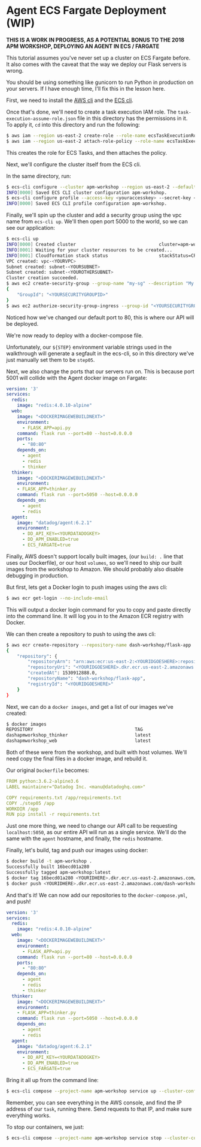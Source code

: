 # Agent ECS Fargate Deployment (WIP)

**THIS IS A WORK IN PROGRESS, AS A POTENTIAL BONUS TO THE 2018 APM WORKSHOP, DEPLOYING AN AGENT IN ECS / FARGATE**

This tutorial assumes you've never set up a cluster on ECS Fargate before. It also comes with the caveat that the way we deploy our Flask servers is wrong. 

You should be using something like gunicorn to run Python in production on your servers. If I have enough time, I'll fix this in the lesson here.

First, we need to install the [AWS cli](https://aws.amazon.com/cli/) and the [ECS cli](https://docs.aws.amazon.com/AmazonECS/latest/developerguide/ECS_CLI_installation.html).

Once that's done, we'll need to create a task execution IAM role. The `task-execution-assume-role.json` file in this directory has the permissions in it. To apply it, `cd` into this directory and run the following:

```bash
$ aws iam --region us-east-2 create-role --role-name ecsTaskExecutionRole --assume-role-policy-document file://task-execution-assume-role.json
$ aws iam --region us-east-2 attach-role-policy --role-name ecsTaskExecutionRole --policy-arn arn:aws:iam::aws:policy/service-role/AmazonECSTaskExecutionRolePolicy
```

This creates the role for ECS Tasks, and then attaches the policy.

Next, we'll configure the cluster itself from the ECS cli.

In the same directory, run:

```bash
$ ecs-cli configure --cluster apm-workshop --region us-east-2 --default-launch-type FARGATE --config-name apm-workshop
INFO[0000] Saved ECS CLI cluster configuration apm-workshop.
$ ecs-cli configure profile --access-key <youraccesskey> --secret-key <yoursecretkey> --profile-name apm-workshop
INFO[0000] Saved ECS CLI profile configuration apm-workshop.
```

Finally, we'll spin up the cluster and add a security group using the vpc name from `ecs-cli up`. We'll then open port 5000 to the world, so we can see our application:

```bash
$ ecs-cli up
INFO[0000] Created cluster                               cluster=apm-workshop region=us-east-2
INFO[0001] Waiting for your cluster resources to be created... 
INFO[0001] Cloudformation stack status                   stackStatus=CREATE_IN_PROGRESS
VPC created: vpc-<YOURVPC>
Subnet created: subnet-<YOURSUBNET>
Subnet created: subnet-<YOUROTHERSUBNET>
Cluster creation succeeded.
$ aws ec2 create-security-group --group-name "my-sg" --description "My security group" --vpc-id "vpc-<YOURVPC>"
{
    "GroupId": "<YOURSECURITYGROUPID>"
}
$ aws ec2 authorize-security-group-ingress --group-id "<YOURSECURITYGROUPID>" --protocol tcp --port 80 --cidr 0.0.0.0/0
```

Noticed how we've changed our default port to 80, this is where our API will be deployed.

We're now ready to deploy with a docker-compose file.

Unfortunately, our `${STEP}` environment variable strings used in the walkthrough will generate a segfault in the ecs-cli, so in this directory we've just manually set them to be `step05`.

Next, we also change the ports that our servers run on. This is because port 5001 will collide with the Agent docker image on Fargate:

```yaml
version: '3'
services:
  redis:
    image: "redis:4.0.10-alpine"
  web:
    image: "<DOCKERIMAGEWEBUILDNEXT>"
    environment:
      - FLASK_APP=api.py
    command: flask run --port=80 --host=0.0.0.0
    ports:
      - "80:80"
    depends_on:
      - agent
      - redis
      - thinker
  thinker:
    image: "<DOCKERIMAGEWEBUILDNEXT>"
    environment:
    - FLASK_APP=thinker.py
    command: flask run --port=5050 --host=0.0.0.0
    depends_on:
      - agent
      - redis
  agent:
    image: "datadog/agent:6.2.1"
    environment:
      - DD_API_KEY=<YOURDATADOGKEY>
      - DD_APM_ENABLED=true
      - ECS_FARGATE=true
```

Finally, AWS doesn't support locally built images, (our `build: .` line that uses our Dockerfile), or our host `volumes`, so we'll need to ship our built images from the workshop to Amazon. We should probably also disable debugging in production.

But first, lets get a Docker login to push images using the aws cli:

```bash
$ aws ecr get-login --no-include-email
```

This will output a docker login command for you to copy and paste directly into the command line. It will log you in to the Amazon ECR registry with Docker.

We can then create a repository to push to using the aws cli:

```bash
$ aws ecr create-repository --repository-name dash-workshop/flask-app
{
    "repository": {
        "repositoryArn": "arn:aws:ecr:us-east-2:<YOURIDGOESHERE>:repository/dash-workshop/flask-app",
        "repositoryUri": "<YOURIDGOESHERE>.dkr.ecr.us-east-2.amazonaws.com/dash-workshop/flask-app",
        "createdAt": 1530912888.0,
        "repositoryName": "dash-workshop/flask-app",
        "registryId": "<YOURIDGOESHERE>"
    }
}
```

Next, we can do a `docker images`, and get a list of our images we've created:

```bash
$ docker images
REPOSITORY                                      TAG                                       IMAGE ID            CREATED             SIZE
dashapmworkshop_thinker                         latest                                    4080b18ca467        3 days ago          116MB
dashapmworkshop_web                             latest                                    4080b18ca467        3 days ago          116MB
```

Both of these were from the workshop, and built with host volumes. We'll need copy the final files in a docker image, and rebuild it.

Our original `Dockerfile` becomes:

```yaml
FROM python:3.6.2-alpine3.6
LABEL maintainer="Datadog Inc. <manu@datadoghq.com>"

COPY requirements.txt /app/requirements.txt
COPY ./step05 /app
WORKDIR /app
RUN pip install -r requirements.txt
```

Just one more thing, we need to change our API call to be requesting `localhost:5050`, as our entire API will run as a single service. We'll do the same with the `agent` hostname, and finally, the `redis` hostname.

Finally, let's build, tag and push our images using docker:

```bash
$ docker build -t apm-workshop .
Successfully built 16becd01a280
Successfully tagged apm-workshop:latest
$ docker tag 16becd01a280 <YOURIDHERE>.dkr.ecr.us-east-2.amazonaws.com/dash-workshop/flask-app
$ docker push <YOURIDHERE>.dkr.ecr.us-east-2.amazonaws.com/dash-workshop/flask-app
```

And that's it! We can now add our repositories to the `docker-compose.yml`, and push!

```yaml
version: '3'
services:
  redis:
    image: "redis:4.0.10-alpine"
  web:
    image: "<DOCKERIMAGEWEBUILDNEXT>"
    environment:
      - FLASK_APP=api.py
    command: flask run --port=80 --host=0.0.0.0
    ports:
      - "80:80"
    depends_on:
      - agent
      - redis
      - thinker
  thinker:
    image: "<DOCKERIMAGEWEBUILDNEXT>"
    environment:
    - FLASK_APP=thinker.py
    command: flask run --port=5050 --host=0.0.0.0
    depends_on:
      - agent
      - redis
  agent:
    image: "datadog/agent:6.2.1"
    environment:
      - DD_API_KEY=<YOURDATADOGKEY>
      - DD_APM_ENABLED=true
      - ECS_FARGATE=true
```

Bring it all up from the command line:

```bash
$ ecs-cli compose --project-name apm-workshop service up --cluster-config apm-workshop
```

Remember, you can see everything in the AWS console, and find the IP address of our `task`, running there. Send requests to that IP, and make sure everything works.

To stop our containers, we just:

```bash
$ ecs-cli compose --project-name apm-workshop service stop --cluster-config apm-workshop
```

